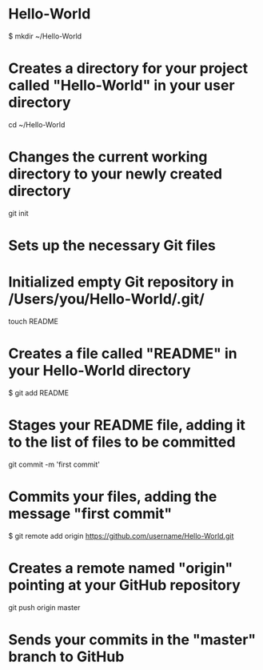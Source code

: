 Hello-World
===========
$ mkdir ~/Hello-World
# Creates a directory for your project called "Hello-World" in your user directory

cd ~/Hello-World
# Changes the current working directory to your newly created directory

git init
# Sets up the necessary Git files
# Initialized empty Git repository in /Users/you/Hello-World/.git/

touch README
# Creates a file called "README" in your Hello-World directory

$ git add README
# Stages your README file, adding it to the list of files to be committed

git commit -m 'first commit'
# Commits your files, adding the message "first commit"

$ git remote add origin https://github.com/username/Hello-World.git
# Creates a remote named "origin" pointing at your GitHub repository

git push origin master
# Sends your commits in the "master" branch to GitHub
